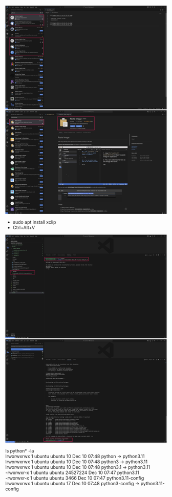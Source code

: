 
![](images/2023-12-10-16-50-08.png)
![](images/2023-12-10-15-55-55.png)

- sudo apt install xclip
- Ctrl+Alt+V

![](images/2023-12-10-16-31-12.png)
![](images/2023-12-10-16-33-51.png)


ls python* -la  
lrwxrwxrwx 1 ubuntu ubuntu       10 Dec 10 07:48 python -> python3.11  
lrwxrwxrwx 1 ubuntu ubuntu       10 Dec 10 07:48 python3 -> python3.11  
lrwxrwxrwx 1 ubuntu ubuntu       10 Dec 10 07:48 python3.1 -> python3.11  
-rwxrwxr-x 1 ubuntu ubuntu 24527224 Dec 10 07:47 python3.11  
-rwxrwxr-x 1 ubuntu ubuntu     3466 Dec 10 07:47 python3.11-config  
lrwxrwxrwx 1 ubuntu ubuntu       17 Dec 10 07:48 python3-config -> python3.11-config  



